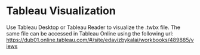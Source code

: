 # Tableau Visualization

Use Tableau Desktop or Tableau Reader to visualize the .twbx file. The same file can be accessed in Tableau Online using the following url:
https://dub01.online.tableau.com/#/site/edavizbykalai/workbooks/489885/views
